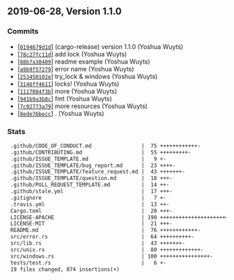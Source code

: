 ## 2019-06-28, Version 1.1.0
### Commits
- [[`0194679d1d`](https://github.com/yoshuawuyts/fd-lock/commit/0194679d1d2d48a8f7292d8f86ebd3a377456e21)] (cargo-release) version 1.1.0 (Yoshua Wuyts)
- [[`78c27fc11d`](https://github.com/yoshuawuyts/fd-lock/commit/78c27fc11d1a40cb78ee60585d3e711fa76e2100)] add lock (Yoshua Wuyts)
- [[`88b7a38409`](https://github.com/yoshuawuyts/fd-lock/commit/88b7a38409225e8fa6cec48b456a238c2db02b01)] readme example (Yoshua Wuyts)
- [[`a9b9f57279`](https://github.com/yoshuawuyts/fd-lock/commit/a9b9f5727923ca9e62c24ee965c7a4b160576740)] error name (Yoshua Wuyts)
- [[`253450102e`](https://github.com/yoshuawuyts/fd-lock/commit/253450102ea71c18a3cdbe1d14f059f35103b915)] try_lock & windows (Yoshua Wuyts)
- [[`3146ff4611`](https://github.com/yoshuawuyts/fd-lock/commit/3146ff46115c75e8ccf7d6d66c0fa9e354b42fc2)] locks! (Yoshua Wuyts)
- [[`1117084f3b`](https://github.com/yoshuawuyts/fd-lock/commit/1117084f3be3e951a858dade022fa70a1c12905b)] more (Yoshua Wuyts)
- [[`941b9a3b8c`](https://github.com/yoshuawuyts/fd-lock/commit/941b9a3b8c247a4554f27485c33e7331cdc7ea8e)] fmt (Yoshua Wuyts)
- [[`7c92773a79`](https://github.com/yoshuawuyts/fd-lock/commit/7c92773a796635b84119f3f5484d6c444cba94af)] more resources (Yoshua Wuyts)
- [[`8ede76becc`](https://github.com/yoshuawuyts/fd-lock/commit/8ede76becc38f9c50384a8c1fe81c9cdef124b6b)] . (Yoshua Wuyts)

### Stats
```diff
 .github/CODE_OF_CONDUCT.md                |  75 ++++++++++++-
 .github/CONTRIBUTING.md                   |  55 +++++++++-
 .github/ISSUE_TEMPLATE.md                 |   9 +-
 .github/ISSUE_TEMPLATE/bug_report.md      |  23 ++++-
 .github/ISSUE_TEMPLATE/feature_request.md |  43 +++++++-
 .github/ISSUE_TEMPLATE/question.md        |  18 +++-
 .github/PULL_REQUEST_TEMPLATE.md          |  14 ++-
 .github/stale.yml                         |  17 +++-
 .gitignore                                |   7 +-
 .travis.yml                               |  13 ++-
 Cargo.toml                                |  20 +++-
 LICENSE-APACHE                            | 190 +++++++++++++++++++++++++++++++-
 LICENSE-MIT                               |  21 +++-
 README.md                                 |  76 ++++++++++++-
 src/error.rs                              |  64 ++++++++++-
 src/lib.rs                                |  43 +++++++-
 src/unix.rs                               |  80 +++++++++++++-
 src/windows.rs                            | 100 ++++++++++++++++-
 tests/test.rs                             |   6 +-
 19 files changed, 874 insertions(+)
```


